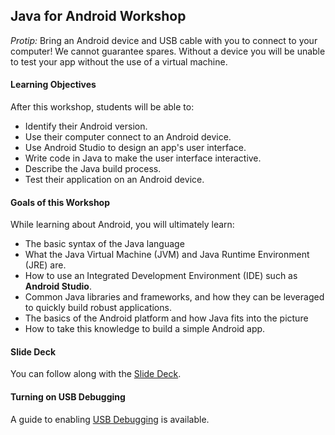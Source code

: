 ## Java for Android Workshop

*Protip:* Bring an Android device and USB cable with you to connect to your computer! We cannot guarantee spares. Without a device you will be unable to test your app without the use of a virtual machine.

#### Learning Objectives

After this workshop, students will be able to:
- Identify their Android version.
- Use their computer connect to an Android device.
- Use Android Studio to design an app's user interface.
- Write code in Java to make the user interface interactive.
- Describe the Java build process.
- Test their application on an Android device.

#### Goals of this Workshop

While learning about Android, you will ultimately learn:
* The basic syntax of the Java language
* What the Java Virtual Machine (JVM) and Java Runtime Environment (JRE) are.
* How to use an Integrated Development Environment (IDE) such as **Android Studio**.
* Common Java libraries and frameworks, and how they can be leveraged to quickly build robust applications.
* The basics of the Android platform and how Java fits into the picture
* How to take this knowledge to build a simple Android app.

#### Slide Deck

You can follow along with the [Slide Deck](https://presentations.generalassemb.ly/b3377368c7e7282a99ed#/).

#### Turning on USB Debugging

A guide to enabling [USB Debugging](android_turning_on_usb_debugging.md) is available.
